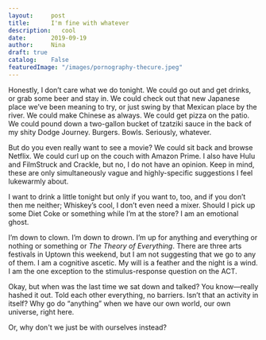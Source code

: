 ```yaml
---
layout:     post
title:      I'm fine with whatever
description:   cool
date:       2019-09-19
author:     Nina
draft: true
catalog: 	False
featuredImage: "/images/pornography-thecure.jpeg"
---
```




Honestly, I don’t care what we do tonight. We could go out and get drinks, or grab some beer and stay in. We could check out that new Japanese place we’ve been meaning to try, or just swing by that Mexican place by the river. We could make Chinese as always. We could get pizza on the patio. We could pound down a two-gallon bucket of tzatziki sauce in the back of my shity Dodge Journey. Burgers.  Bowls. Seriously, whatever.

But do you even really want to see a movie? We could sit back and browse Netflix. We could curl up on the couch with Amazon Prime. I also have Hulu and FilmStruck and Crackle, but no, I do not have an opinion. Keep in mind, these are only simultaneously vague and highly-specific suggestions I feel lukewarmly about.

I want to drink a little tonight but only if you want to, too, and if you don’t then me neither; Whiskey’s cool, I don’t even need a mixer. Should I pick up some Diet Coke or something while I’m at the store? I am an emotional ghost.

I’m down to clown. I’m down to drown. I’m up for anything and everything or nothing or something or *The Theory of Everything*. There are three arts festivals in Uptown this weekend, but I am not suggesting that we go to any of them. I am a cognitive ascetic. My will is a feather and the night is a wind. I am the one exception to the stimulus-response question on the ACT.



Okay, but when was the last time we sat down and talked? You know—really hashed it out. Told each other everything, no barriers. Isn’t that an activity in itself? Why go do “anything” when we have our own world, our own universe, right here.



Or, why don't we just be with ourselves instead?  
